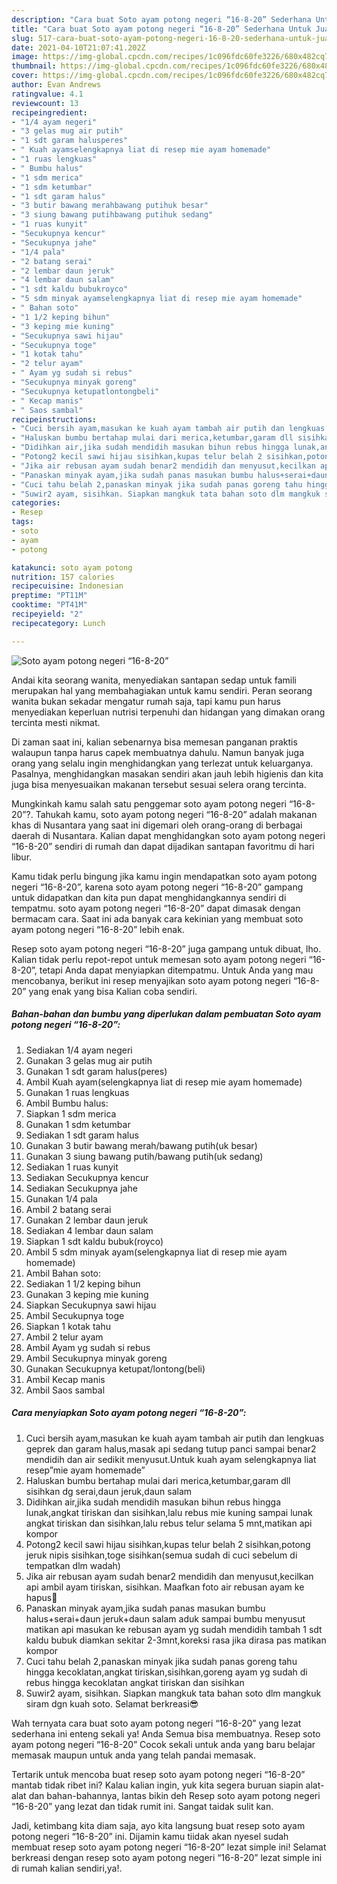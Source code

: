 ```yaml
---
description: "Cara buat Soto ayam potong negeri “16-8-20” Sederhana Untuk Jualan"
title: "Cara buat Soto ayam potong negeri “16-8-20” Sederhana Untuk Jualan"
slug: 517-cara-buat-soto-ayam-potong-negeri-16-8-20-sederhana-untuk-jualan
date: 2021-04-10T21:07:41.202Z
image: https://img-global.cpcdn.com/recipes/1c096fdc60fe3226/680x482cq70/soto-ayam-potong-negeri-16-8-20-foto-resep-utama.jpg
thumbnail: https://img-global.cpcdn.com/recipes/1c096fdc60fe3226/680x482cq70/soto-ayam-potong-negeri-16-8-20-foto-resep-utama.jpg
cover: https://img-global.cpcdn.com/recipes/1c096fdc60fe3226/680x482cq70/soto-ayam-potong-negeri-16-8-20-foto-resep-utama.jpg
author: Evan Andrews
ratingvalue: 4.1
reviewcount: 13
recipeingredient:
- "1/4 ayam negeri"
- "3 gelas mug air putih"
- "1 sdt garam halusperes"
- " Kuah ayamselengkapnya liat di resep mie ayam homemade"
- "1 ruas lengkuas"
- " Bumbu halus"
- "1 sdm merica"
- "1 sdm ketumbar"
- "1 sdt garam halus"
- "3 butir bawang merahbawang putihuk besar"
- "3 siung bawang putihbawang putihuk sedang"
- "1 ruas kunyit"
- "Secukupnya kencur"
- "Secukupnya jahe"
- "1/4 pala"
- "2 batang serai"
- "2 lembar daun jeruk"
- "4 lembar daun salam"
- "1 sdt kaldu bubukroyco"
- "5 sdm minyak ayamselengkapnya liat di resep mie ayam homemade"
- " Bahan soto"
- "1 1/2 keping bihun"
- "3 keping mie kuning"
- "Secukupnya sawi hijau"
- "Secukupnya toge"
- "1 kotak tahu"
- "2 telur ayam"
- " Ayam yg sudah si rebus"
- "Secukupnya minyak goreng"
- "Secukupnya ketupatlontongbeli"
- " Kecap manis"
- " Saos sambal"
recipeinstructions:
- "Cuci bersih ayam,masukan ke kuah ayam tambah air putih dan lengkuas geprek dan garam halus,masak api sedang tutup panci sampai benar2 mendidih dan air sedikit menyusut.Untuk kuah ayam selengkapnya liat resep”mie ayam homemade”"
- "Haluskan bumbu bertahap mulai dari merica,ketumbar,garam dll sisihkan dg serai,daun jeruk,daun salam"
- "Didihkan air,jika sudah mendidih masukan bihun rebus hingga lunak,angkat tiriskan dan sisihkan,lalu rebus mie kuning sampai lunak angkat tiriskan dan sisihkan,lalu rebus telur selama 5 mnt,matikan api kompor"
- "Potong2 kecil sawi hijau sisihkan,kupas telur belah 2 sisihkan,potong jeruk nipis sisihkan,toge sisihkan(semua sudah di cuci sebelum di tempatkan dlm wadah)"
- "Jika air rebusan ayam sudah benar2 mendidih dan menyusut,kecilkan api ambil ayam tiriskan, sisihkan. Maafkan foto air rebusan ayam ke hapus🙁"
- "Panaskan minyak ayam,jika sudah panas masukan bumbu halus+serai+daun jeruk+daun salam aduk sampai bumbu menyusut matikan api masukan ke rebusan ayam yg sudah mendidih tambah 1 sdt kaldu bubuk diamkan sekitar 2-3mnt,koreksi rasa jika dirasa pas matikan kompor"
- "Cuci tahu belah 2,panaskan minyak jika sudah panas goreng tahu hingga kecoklatan,angkat tiriskan,sisihkan,goreng ayam yg sudah di rebus hingga kecoklatan angkat tiriskan dan sisihkan"
- "Suwir2 ayam, sisihkan. Siapkan mangkuk tata bahan soto dlm mangkuk siram dgn kuah soto. Selamat berkreasi😎"
categories:
- Resep
tags:
- soto
- ayam
- potong

katakunci: soto ayam potong 
nutrition: 157 calories
recipecuisine: Indonesian
preptime: "PT11M"
cooktime: "PT41M"
recipeyield: "2"
recipecategory: Lunch

---
```



![Soto ayam potong negeri “16-8-20”](https://img-global.cpcdn.com/recipes/1c096fdc60fe3226/680x482cq70/soto-ayam-potong-negeri-16-8-20-foto-resep-utama.jpg)

Andai kita seorang wanita, menyediakan santapan sedap untuk famili merupakan hal yang membahagiakan untuk kamu sendiri. Peran seorang  wanita bukan sekadar mengatur rumah saja, tapi kamu pun harus menyediakan keperluan nutrisi terpenuhi dan hidangan yang dimakan orang tercinta mesti nikmat.

Di zaman  saat ini, kalian sebenarnya bisa memesan panganan praktis walaupun tanpa harus capek membuatnya dahulu. Namun banyak juga orang yang selalu ingin menghidangkan yang terlezat untuk keluarganya. Pasalnya, menghidangkan masakan sendiri akan jauh lebih higienis dan kita juga bisa menyesuaikan makanan tersebut sesuai selera orang tercinta. 



Mungkinkah kamu salah satu penggemar soto ayam potong negeri “16-8-20”?. Tahukah kamu, soto ayam potong negeri “16-8-20” adalah makanan khas di Nusantara yang saat ini digemari oleh orang-orang di berbagai daerah di Nusantara. Kalian dapat menghidangkan soto ayam potong negeri “16-8-20” sendiri di rumah dan dapat dijadikan santapan favoritmu di hari libur.

Kamu tidak perlu bingung jika kamu ingin mendapatkan soto ayam potong negeri “16-8-20”, karena soto ayam potong negeri “16-8-20” gampang untuk didapatkan dan kita pun dapat menghidangkannya sendiri di tempatmu. soto ayam potong negeri “16-8-20” dapat dimasak dengan bermacam cara. Saat ini ada banyak cara kekinian yang membuat soto ayam potong negeri “16-8-20” lebih enak.

Resep soto ayam potong negeri “16-8-20” juga gampang untuk dibuat, lho. Kalian tidak perlu repot-repot untuk memesan soto ayam potong negeri “16-8-20”, tetapi Anda dapat menyiapkan ditempatmu. Untuk Anda yang mau mencobanya, berikut ini resep menyajikan soto ayam potong negeri “16-8-20” yang enak yang bisa Kalian coba sendiri.

<!--inarticleads1-->

##### Bahan-bahan dan bumbu yang diperlukan dalam pembuatan Soto ayam potong negeri “16-8-20”:

1. Sediakan 1/4 ayam negeri
1. Gunakan 3 gelas mug air putih
1. Gunakan 1 sdt garam halus(peres)
1. Ambil  Kuah ayam(selengkapnya liat di resep mie ayam homemade)
1. Gunakan 1 ruas lengkuas
1. Ambil  Bumbu halus:
1. Siapkan 1 sdm merica
1. Gunakan 1 sdm ketumbar
1. Sediakan 1 sdt garam halus
1. Gunakan 3 butir bawang merah/bawang putih(uk besar)
1. Gunakan 3 siung bawang putih/bawang putih(uk sedang)
1. Sediakan 1 ruas kunyit
1. Sediakan Secukupnya kencur
1. Sediakan Secukupnya jahe
1. Gunakan 1/4 pala
1. Ambil 2 batang serai
1. Gunakan 2 lembar daun jeruk
1. Sediakan 4 lembar daun salam
1. Siapkan 1 sdt kaldu bubuk(royco)
1. Ambil 5 sdm minyak ayam(selengkapnya liat di resep mie ayam homemade)
1. Ambil  Bahan soto:
1. Sediakan 1 1/2 keping bihun
1. Gunakan 3 keping mie kuning
1. Siapkan Secukupnya sawi hijau
1. Ambil Secukupnya toge
1. Siapkan 1 kotak tahu
1. Ambil 2 telur ayam
1. Ambil  Ayam yg sudah si rebus
1. Ambil Secukupnya minyak goreng
1. Gunakan Secukupnya ketupat/lontong(beli)
1. Ambil  Kecap manis
1. Ambil  Saos sambal




<!--inarticleads2-->

##### Cara menyiapkan Soto ayam potong negeri “16-8-20”:

1. Cuci bersih ayam,masukan ke kuah ayam tambah air putih dan lengkuas geprek dan garam halus,masak api sedang tutup panci sampai benar2 mendidih dan air sedikit menyusut.Untuk kuah ayam selengkapnya liat resep”mie ayam homemade”
1. Haluskan bumbu bertahap mulai dari merica,ketumbar,garam dll sisihkan dg serai,daun jeruk,daun salam
1. Didihkan air,jika sudah mendidih masukan bihun rebus hingga lunak,angkat tiriskan dan sisihkan,lalu rebus mie kuning sampai lunak angkat tiriskan dan sisihkan,lalu rebus telur selama 5 mnt,matikan api kompor
1. Potong2 kecil sawi hijau sisihkan,kupas telur belah 2 sisihkan,potong jeruk nipis sisihkan,toge sisihkan(semua sudah di cuci sebelum di tempatkan dlm wadah)
1. Jika air rebusan ayam sudah benar2 mendidih dan menyusut,kecilkan api ambil ayam tiriskan, sisihkan. Maafkan foto air rebusan ayam ke hapus🙁
1. Panaskan minyak ayam,jika sudah panas masukan bumbu halus+serai+daun jeruk+daun salam aduk sampai bumbu menyusut matikan api masukan ke rebusan ayam yg sudah mendidih tambah 1 sdt kaldu bubuk diamkan sekitar 2-3mnt,koreksi rasa jika dirasa pas matikan kompor
1. Cuci tahu belah 2,panaskan minyak jika sudah panas goreng tahu hingga kecoklatan,angkat tiriskan,sisihkan,goreng ayam yg sudah di rebus hingga kecoklatan angkat tiriskan dan sisihkan
1. Suwir2 ayam, sisihkan. Siapkan mangkuk tata bahan soto dlm mangkuk siram dgn kuah soto. Selamat berkreasi😎




Wah ternyata cara buat soto ayam potong negeri “16-8-20” yang lezat sederhana ini enteng sekali ya! Anda Semua bisa membuatnya. Resep soto ayam potong negeri “16-8-20” Cocok sekali untuk anda yang baru belajar memasak maupun untuk anda yang telah pandai memasak.

Tertarik untuk mencoba buat resep soto ayam potong negeri “16-8-20” mantab tidak ribet ini? Kalau kalian ingin, yuk kita segera buruan siapin alat-alat dan bahan-bahannya, lantas bikin deh Resep soto ayam potong negeri “16-8-20” yang lezat dan tidak rumit ini. Sangat taidak sulit kan. 

Jadi, ketimbang kita diam saja, ayo kita langsung buat resep soto ayam potong negeri “16-8-20” ini. Dijamin kamu tiidak akan nyesel sudah membuat resep soto ayam potong negeri “16-8-20” lezat simple ini! Selamat berkreasi dengan resep soto ayam potong negeri “16-8-20” lezat simple ini di rumah kalian sendiri,ya!.

